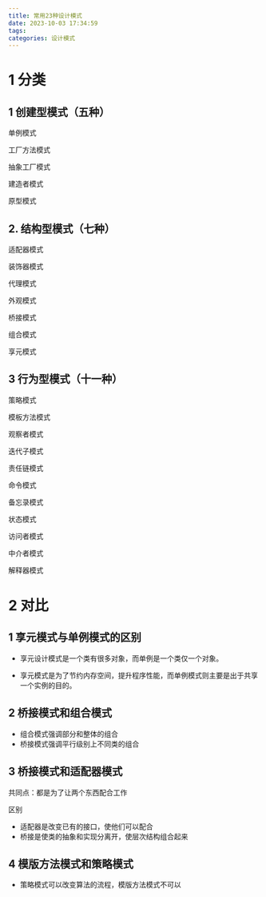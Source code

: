 ```yaml
---
title: 常用23种设计模式
date: 2023-10-03 17:34:59
tags:
categories: 设计模式
---
```


# 1 分类

## 1 创建型模式（五种）

单例模式 

工厂方法模式

抽象工厂模式

建造者模式

原型模式

## 2. 结构型模式（七种）

适配器模式

装饰器模式

代理模式

外观模式

桥接模式

组合模式

享元模式

## 3 行为型模式（十一种）

策略模式

模板方法模式

观察者模式

迭代子模式

责任链模式

命令模式

备忘录模式

状态模式

访问者模式

中介者模式

解释器模式



# 2 对比

## 1 享元模式与单例模式的区别

- 享元设计模式是一个类有很多对象，而单例是一个类仅一个对象。

- 享元模式是为了节约内存空间，提升程序性能，而单例模式则主要是出于共享一个实例的目的。

## 2 桥接模式和组合模式

- 组合模式强调部分和整体的组合
- 桥接模式强调平行级别上不同类的组合

## 3 桥接模式和适配器模式

共同点：都是为了让两个东西配合工作

区别

- 适配器是改变已有的接口，使他们可以配合
- 桥接是使类的抽象和实现分离开，使层次结构组合起来

## 4 模版方法模式和策略模式

- 策略模式可以改变算法的流程，模版方法模式不可以

